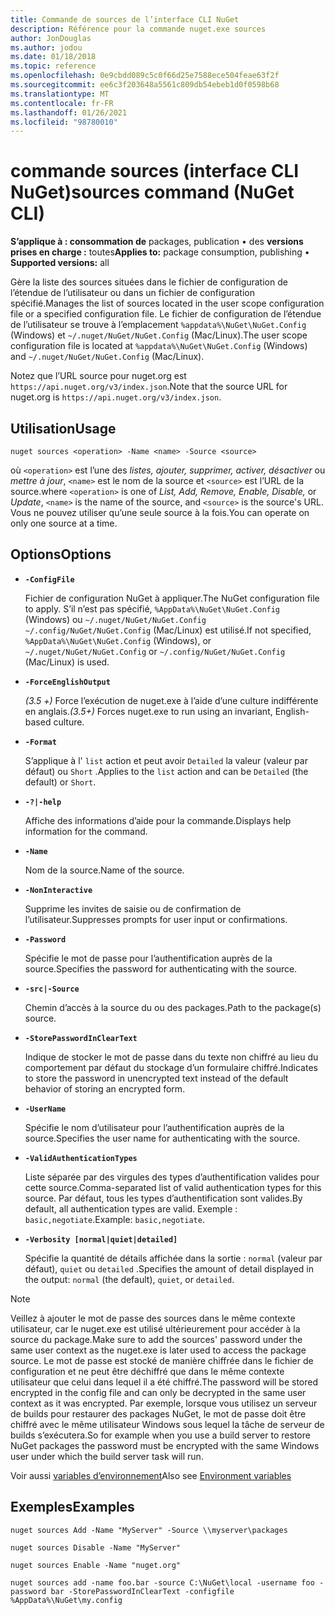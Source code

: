 ```yaml
---
title: Commande de sources de l’interface CLI NuGet
description: Référence pour la commande nuget.exe sources
author: JonDouglas
ms.author: jodou
ms.date: 01/18/2018
ms.topic: reference
ms.openlocfilehash: 0e9cbdd089c5c0f66d25e7588ece504feae63f2f
ms.sourcegitcommit: ee6c3f203648a5561c809db54ebeb1d0f0598b68
ms.translationtype: MT
ms.contentlocale: fr-FR
ms.lasthandoff: 01/26/2021
ms.locfileid: "98780010"
---
```

# <a name="sources-command-nuget-cli"></a><span data-ttu-id="e4438-103">commande sources (interface CLI NuGet)</span><span class="sxs-lookup"><span data-stu-id="e4438-103">sources command (NuGet CLI)</span></span>

<span data-ttu-id="e4438-104">**S’applique à : consommation de** packages, publication &bullet; des **versions prises en charge :** toutes</span><span class="sxs-lookup"><span data-stu-id="e4438-104">**Applies to:** package consumption, publishing &bullet; **Supported versions:** all</span></span>

<span data-ttu-id="e4438-105">Gère la liste des sources situées dans le fichier de configuration de l’étendue de l’utilisateur ou dans un fichier de configuration spécifié.</span><span class="sxs-lookup"><span data-stu-id="e4438-105">Manages the list of sources located in the user scope configuration file or a specified configuration file.</span></span> <span data-ttu-id="e4438-106">Le fichier de configuration de l’étendue de l’utilisateur se trouve à l’emplacement `%appdata%\NuGet\NuGet.Config` (Windows) et `~/.nuget/NuGet/NuGet.Config` (Mac/Linux).</span><span class="sxs-lookup"><span data-stu-id="e4438-106">The user scope configuration file is located at `%appdata%\NuGet\NuGet.Config` (Windows) and `~/.nuget/NuGet/NuGet.Config` (Mac/Linux).</span></span>

<span data-ttu-id="e4438-107">Notez que l’URL source pour nuget.org est `https://api.nuget.org/v3/index.json`.</span><span class="sxs-lookup"><span data-stu-id="e4438-107">Note that the source URL for nuget.org is `https://api.nuget.org/v3/index.json`.</span></span>

## <a name="usage"></a><span data-ttu-id="e4438-108">Utilisation</span><span class="sxs-lookup"><span data-stu-id="e4438-108">Usage</span></span>

```cli
nuget sources <operation> -Name <name> -Source <source>
```

<span data-ttu-id="e4438-109">où `<operation>` est l’une des *listes, ajouter, supprimer, activer, désactiver* ou *mettre à jour*, `<name>` est le nom de la source et `<source>` est l’URL de la source.</span><span class="sxs-lookup"><span data-stu-id="e4438-109">where `<operation>` is one of *List, Add, Remove, Enable, Disable,* or *Update*, `<name>` is the name of the source, and `<source>` is the source's URL.</span></span> <span data-ttu-id="e4438-110">Vous ne pouvez utiliser qu’une seule source à la fois.</span><span class="sxs-lookup"><span data-stu-id="e4438-110">You can operate on only one source at a time.</span></span>

## <a name="options"></a><span data-ttu-id="e4438-111">Options</span><span class="sxs-lookup"><span data-stu-id="e4438-111">Options</span></span>

- **`-ConfigFile`**

  <span data-ttu-id="e4438-112">Fichier de configuration NuGet à appliquer.</span><span class="sxs-lookup"><span data-stu-id="e4438-112">The NuGet configuration file to apply.</span></span> <span data-ttu-id="e4438-113">S’il n’est pas spécifié, `%AppData%\NuGet\NuGet.Config` (Windows) ou `~/.nuget/NuGet/NuGet.Config` `~/.config/NuGet/NuGet.Config` (Mac/Linux) est utilisé.</span><span class="sxs-lookup"><span data-stu-id="e4438-113">If not specified, `%AppData%\NuGet\NuGet.Config` (Windows), or `~/.nuget/NuGet/NuGet.Config` or `~/.config/NuGet/NuGet.Config` (Mac/Linux) is used.</span></span>

- **`-ForceEnglishOutput`**

  <span data-ttu-id="e4438-114">*(3.5 +)* Force l’exécution de nuget.exe à l’aide d’une culture indifférente en anglais.</span><span class="sxs-lookup"><span data-stu-id="e4438-114">*(3.5+)* Forces nuget.exe to run using an invariant, English-based culture.</span></span>

- **`-Format`**

  <span data-ttu-id="e4438-115">S’applique à l' `list` action et peut avoir `Detailed` la valeur (valeur par défaut) ou `Short` .</span><span class="sxs-lookup"><span data-stu-id="e4438-115">Applies to the `list` action and can be `Detailed` (the default) or `Short`.</span></span>

- **`-?|-help`**

  <span data-ttu-id="e4438-116">Affiche des informations d’aide pour la commande.</span><span class="sxs-lookup"><span data-stu-id="e4438-116">Displays help information for the command.</span></span>

- **`-Name`**

  <span data-ttu-id="e4438-117">Nom de la source.</span><span class="sxs-lookup"><span data-stu-id="e4438-117">Name of the source.</span></span>

- **`-NonInteractive`**

  <span data-ttu-id="e4438-118">Supprime les invites de saisie ou de confirmation de l’utilisateur.</span><span class="sxs-lookup"><span data-stu-id="e4438-118">Suppresses prompts for user input or confirmations.</span></span>

- **`-Password`**

  <span data-ttu-id="e4438-119">Spécifie le mot de passe pour l’authentification auprès de la source.</span><span class="sxs-lookup"><span data-stu-id="e4438-119">Specifies the password for authenticating with the source.</span></span>

- **`-src|-Source`**

  <span data-ttu-id="e4438-120">Chemin d’accès à la source du ou des packages.</span><span class="sxs-lookup"><span data-stu-id="e4438-120">Path to the package(s) source.</span></span>

- **`-StorePasswordInClearText`**

  <span data-ttu-id="e4438-121">Indique de stocker le mot de passe dans du texte non chiffré au lieu du comportement par défaut du stockage d’un formulaire chiffré.</span><span class="sxs-lookup"><span data-stu-id="e4438-121">Indicates to store the password in unencrypted text instead of the default behavior of storing an encrypted form.</span></span>

- **`-UserName`**

  <span data-ttu-id="e4438-122">Spécifie le nom d’utilisateur pour l’authentification auprès de la source.</span><span class="sxs-lookup"><span data-stu-id="e4438-122">Specifies the user name for authenticating with the source.</span></span>

- **`-ValidAuthenticationTypes`**

  <span data-ttu-id="e4438-123">Liste séparée par des virgules des types d’authentification valides pour cette source.</span><span class="sxs-lookup"><span data-stu-id="e4438-123">Comma-separated list of valid authentication types for this source.</span></span> <span data-ttu-id="e4438-124">Par défaut, tous les types d’authentification sont valides.</span><span class="sxs-lookup"><span data-stu-id="e4438-124">By default, all authentication types are valid.</span></span> <span data-ttu-id="e4438-125">Exemple : `basic,negotiate`.</span><span class="sxs-lookup"><span data-stu-id="e4438-125">Example: `basic,negotiate`.</span></span>

- **`-Verbosity [normal|quiet|detailed]`**

  <span data-ttu-id="e4438-126">Spécifie la quantité de détails affichée dans la sortie : `normal` (valeur par défaut), `quiet` ou `detailed` .</span><span class="sxs-lookup"><span data-stu-id="e4438-126">Specifies the amount of detail displayed in the output: `normal` (the default), `quiet`, or `detailed`.</span></span>

> [!Note]
> <span data-ttu-id="e4438-127">Veillez à ajouter le mot de passe des sources dans le même contexte utilisateur, car le nuget.exe est utilisé ultérieurement pour accéder à la source du package.</span><span class="sxs-lookup"><span data-stu-id="e4438-127">Make sure to add the sources' password under the same user context as the nuget.exe is later used to access the package source.</span></span> <span data-ttu-id="e4438-128">Le mot de passe est stocké de manière chiffrée dans le fichier de configuration et ne peut être déchiffré que dans le même contexte utilisateur que celui dans lequel il a été chiffré.</span><span class="sxs-lookup"><span data-stu-id="e4438-128">The password will be stored encrypted in the config file and can only be decrypted in the same user context as it was encrypted.</span></span> <span data-ttu-id="e4438-129">Par exemple, lorsque vous utilisez un serveur de builds pour restaurer des packages NuGet, le mot de passe doit être chiffré avec le même utilisateur Windows sous lequel la tâche de serveur de builds s’exécutera.</span><span class="sxs-lookup"><span data-stu-id="e4438-129">So for example when you use a build server to restore NuGet packages the password must be encrypted with the same Windows user under which  the build server task will run.</span></span>

<span data-ttu-id="e4438-130">Voir aussi [variables d’environnement](cli-ref-environment-variables.md)</span><span class="sxs-lookup"><span data-stu-id="e4438-130">Also see [Environment variables](cli-ref-environment-variables.md)</span></span>

## <a name="examples"></a><span data-ttu-id="e4438-131">Exemples</span><span class="sxs-lookup"><span data-stu-id="e4438-131">Examples</span></span>

```cli
nuget sources Add -Name "MyServer" -Source \\myserver\packages

nuget sources Disable -Name "MyServer"

nuget sources Enable -Name "nuget.org"

nuget sources add -name foo.bar -source C:\NuGet\local -username foo -password bar -StorePasswordInClearText -configfile %AppData%\NuGet\my.config
```
